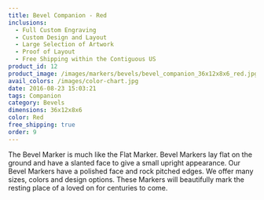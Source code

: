 ```yaml
---
title: Bevel Companion - Red
inclusions:
  - Full Custom Engraving
  - Custom Design and Layout
  - Large Selection of Artwork
  - Proof of Layout
  - Free Shipping within the Contiguous US
product_id: 12
product_image: /images/markers/bevels/bevel_companion_36x12x8x6_red.jpg
avail_colors: /images/color-chart.jpg
date: 2016-08-23 15:03:21
tags: Companion
category: Bevels
dimensions: 36x12x8x6
color: Red
free_shipping: true
order: 9
---
```

The Bevel Marker is much like the Flat Marker. Bevel Markers lay flat on the ground and have a slanted face to give a small upright appearance. Our Bevel Markers have a polished face and rock pitched edges. We offer many sizes, colors and design options. These Markers will beautifully mark the resting place of a loved on for centuries to come. 